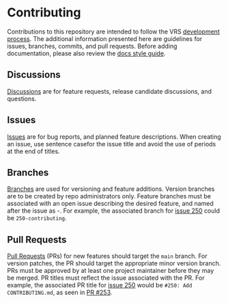 # Contributing
Contributions to this repository are intended to follow the VRS
[development process](https://vrs.ga4gh.org/en/stable/appendices/development_process.html).
The additional information presented here are guidelines for issues, 
branches, commits, and pull requests. Before adding documentation, 
please also review the [docs style guide](docs/source/style.rst).

## Discussions
[Discussions](https://github.com/ga4gh/vrs/discussions) are for feature 
requests, release candidate discussions, and questions.

## Issues
[Issues](https://github.com/ga4gh/vrs/issues) are for bug
reports, and planned feature descriptions. When creating an issue, use 
sentence casefor the issue title and avoid the use of periods at the end 
of titles.

## Branches
[Branches](https://github.com/ga4gh/vrs/branches) are used for
versioning and feature additions. Version branches are to be created by
repo administrators only. Feature branches must be associated with an
open issue describing the desired feature, and named after the issue
as <issue number>-<short-description>. For example, the associated
branch for [issue 250](https://github.com/ga4gh/vrs/issues/250) could
be `250-contributing`.

## Pull Requests
[Pull Requests](https://github.com/ga4gh/vrs/pulls) (PRs) for new 
features should target the `main` branch. For version 
patches, the PR should target the appropriate minor version branch.
PRs must be approved by at least one project maintainer before they may
be merged. PR titles must reflect the issue associated with the PR. For
example, the associated PR title for 
[issue 250](https://github.com/ga4gh/vrs/issues/250) would be
`#250: Add CONTRIBUTING.md`, as seen in 
[PR #253](https://github.com/ga4gh/vrs/pull/253).
